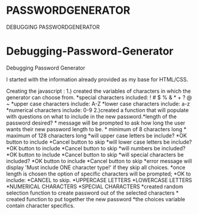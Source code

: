 # PASSWORDGENERATOR
DEBUGGING PASSWORDGENERATOR
# Debugging-Password-Generator
Debugging Password Generator

I started with the information already provided as my base for HTML/CSS.

Creating the javascript :
    1.) created the variables of characters in which the generator can choose from.
        *special characters included: ! # $ % & * + ? @ ~
        *upper case characters include: A-Z
        *lower case characters include: a-z
        *numerical characters include: 0-9
    2.)created a function that will populate with questions on what to include in the new password.*length of the password desired?
        * message will be prompted to ask how long the user wants their new password length to be.
        * minimum of 8 characters long
        * maximum of 128 characters long
    *will upper case letters be include?
        *OK button to include
        *Cancel button to skip
    *will lower case letters be include?
        *OK button to include
        *Cancel button to skip
    *will numbers be included?
        *OK button to include
        *Cancel button to skip
    *will special characters be included?
        *OK button to include
        *Cancel button to skip
    *error message will display 'Must include ONE character type!' if they skip all choices.
    *once length is chosen the option of specific characters will be prompted;
        *OK to include: *CANCEL to skip.
            *UPPERCASE LETTERS
            *LOWERCASE LETTERS
            *NUMERICAL CHARACTERS
            *SPECIAL CHARACTERS
    *created random selection function to create password out of the selected characters
    * created function to put together the new password
        *the choices variable contain character specifics.
    



